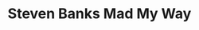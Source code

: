---
layout: post
title: Steven Banks Mad My Way
tags:
- web
thumb: /images/portfolio/steven-banks-mad-my-way.jpg
images: 
- /images/portfolio/steven-banks-mad-my-way.jpg
imgurl: http://stevenbanksmadmyway.com/
---